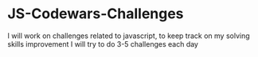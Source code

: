 # JS-Codewars-Challenges

I will work on challenges related to javascript, to keep track on my solving skills improvement
I will try to do 3-5 challenges each day

